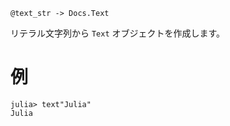 ```
@text_str -> Docs.Text
```

リテラル文字列から `Text` オブジェクトを作成します。

# 例

```jldoctest
julia> text"Julia"
Julia
```
